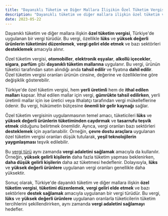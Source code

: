 ```yaml
---
title: "Dayanıklı Tüketim ve Diğer Mallara İlişikin Özel Tüketim Vergisi Nedir?"
description: "Dayanıklı tüketim ve diğer mallara ilişkin özel tüketim vergisi, Türkiye'de uygulanan bir vergi türüdür."
date: 2023-05-22
---
```


Dayanıklı tüketim ve diğer mallara ilişkin **özel tüketim vergisi**, Türkiye'de uygulanan bir vergi türüdür. Bu vergi,
özellikle **lüks** ve **yüksek değerli ürünlerin tüketimini düzenlemek**, **vergi geliri elde etmek** ve bazı sektörleri
**desteklemek** amacıyla alınır.

Özel tüketim vergisi, **otomobiller**, **elektronik eşyalar**, **alkollü içecekler**, **sigara**, **parfüm** gibi
**dayanıklı tüketim mallarına** uygulanır. Bu vergi, ürünün tüketici tarafından satın alındığı anda **tahsil edilir** ve
fiyatına **dahil edilir**. Özel tüketim vergisi oranları ürünün cinsine, değerine ve özelliklerine göre değişiklik
gösterebilir.

Türkiye'de özel tüketim vergisi, hem **yerli üretimli** hem de **ithal edilen malları** kapsar. İthal edilen mallar için
vergi, **gümrükte tahsil edilirken**, yerli üretimli mallar için ise üretici veya ithalatçı tarafından vergi
mükelleflerine ödenir. Bu vergi, hükümetin bütçesine **önemli bir gelir kaynağı** sağlar.

Özel tüketim vergisinin uygulanmasının temel amacı, tüketicileri **lüks** ve **yüksek değerli ürünlerin tüketiminden
caydırmak** ve **tasarrufu teşvik etmek** olduğunu belirtmek önemlidir. Ayrıca, vergi oranları bazı sektörleri
**desteklemek** için ayarlanabilir. Örneğin, **çevre dostu araçlara** uygulanan özel tüketim vergisi oranları düşük
tutularak, **yeşil teknolojilerin yaygınlaşması** teşvik edilebilir.

Bu <a href="/yazilar/vergi-turleri/">vergi türü</a> aynı zamanda **vergi adaletini sağlamak** amacıyla da kullanılır. Örneğin, **yüksek gelirli kişilerin**
daha fazla tüketim yapması beklenirken, **daha düşük gelirli kişilerin** daha az tüketmesi hedeflenir. Dolayısıyla,
**lüks** ve **yüksek değerli ürünlere** uygulanan vergi oranları genellikle daha yüksektir.

Sonuç olarak, Türkiye'de dayanıklı tüketim ve diğer mallara ilişkin **özel tüketim vergisi**, **tüketimi düzenlemek**,
**vergi geliri elde etmek** ve bazı sektörlere **destek sağlamak** amacıyla uygulanan bir vergi türüdür. Bu vergi, **lüks**
ve **yüksek değerli ürünlere** uygulanan oranlarla tüketicilerin tüketim tercihlerini şekillendirirken, aynı zamanda
**vergi adaletini sağlamayı** hedefler.

